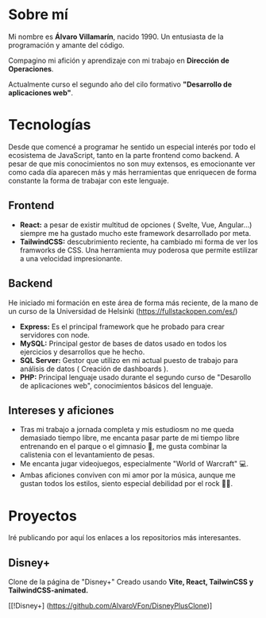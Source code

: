 # Sobre mí

Mi nombre es **Álvaro Villamarín**, nacido 1990. 
Un entusiasta de la programación y amante del código.

Compagino mi afición y aprendizaje con mi trabajo en **Dirección de Operaciones**.

Actualmente curso el segundo año del cilo formativo **"Desarrollo de aplicaciones web"**.


# Tecnologías

Desde que comencé a programar he sentido un especial interés por todo el ecosistema de JavaScript, tanto en la parte frontend como backend.
A pesar de que mis conocimientos no son muy extensos, es emocionante ver como cada día aparecen más y más herramientas que enriquecen de forma
constante la forma de trabajar con este lenguaje.

## Frontend

-  **React:** a pesar de existir multitud de opciones ( Svelte, Vue, Angular...) siempre me ha gustado mucho este framework desarrollado por meta.
-  **TailwindCSS:** descubrimiento reciente, ha cambiado mi forma de ver los framworks de CSS. Una herramienta muy poderosa que permite estilizar a una velocidad impresionante.

## Backend

He iniciado mi formación en este área de forma más reciente, de la mano de un curso de la Universidad de Helsinki (https://fullstackopen.com/es/) 

- **Express:** Es el principal framework que he probado para crear servidores con node.
- **MySQL:** Principal gestor de bases de datos usado en todos los ejercicios y desarrollos que he hecho.
- **SQL Server:** Gestor que utilizo en mi actual puesto de trabajo para análisis de datos ( Creación de dashboards ).
- **PHP:**  Principal lenguaje usado durante el segundo curso de "Desarollo de aplicaciones web", conocimientos básicos del lenguaje. 

## Intereses y aficiones

- Tras mi trabajo a jornada completa y mis estudiosm no me queda demasiado tiempo libre, me encanta pasar parte de mi tiempo libre entrenando en el parque o el gimnasio 💪,
  me gusta combinar la calistenia con el levantamiento de pesas.
- Me encanta jugar videojuegos, especialmente "World of Warcraft" 💻.
- Ambas aficiones conviven con mi amor por la música, aunque me gustan todos los estilos, siento especial debilidad por el rock 🎸🤟.

# Proyectos

Iré publicando por aquí los enlaces a los repositorios más interesantes.

## Disney+

Clone de la página de "Disney+" Creado usando **Vite, React, TailwinCSS y TailwindCSS-animated.**

[[!Disney+] (https://github.com/AlvaroVFon/DisneyPlusClone)]


<!---
AlvaroVFon/AlvaroVFon is a ✨ special ✨ repository because its `README.md` (this file) appears on your GitHub profile.
You can click the Preview link to take a look at your changes.
--->
